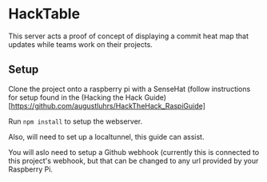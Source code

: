 # HackTable

This server acts a proof of concept of displaying a commit heat map that updates while teams work on their projects.

## Setup

Clone the project onto a raspberry pi with a SenseHat (follow instructions for setup found in the (Hacking the Hack Guide)[https://github.com/augustluhrs/HackTheHack_RaspiGuide]

Run `npm install` to setup the webserver.

Also, will need to set up a localtunnel, this guide can assist.

You will aslo need to setup a Github webhook (currently this is connected to this project's webhook, but that can be changed to any url provided by your Raspberry Pi.
